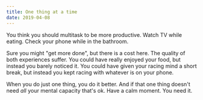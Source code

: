 ```yaml
---
title: One thing at a time
date: 2019-04-08
---
```


You think you should multitask to be more productive. Watch TV while eating. Check your phone while in the bathroom.

Sure you might "get more done", but there is a cost here. The quality of both experiences suffer. You could have really enjoyed your food, but instead you barely noticed it. You could have given your racing mind a short break, but instead you kept racing with whatever is on your phone.

When you do just one thing, you do it better. And if that one thing doesn't need _all_ your mental capacity that's ok. Have a calm moment. You need it.
